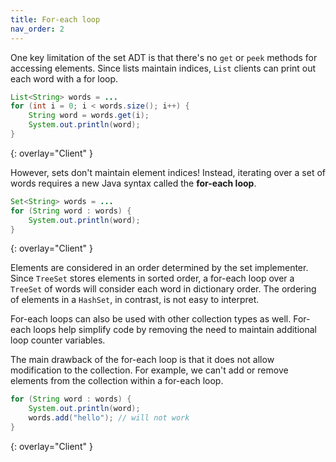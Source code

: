 ```yaml
---
title: For-each loop
nav_order: 2
---
```


One key limitation of the set ADT is that there's no `get` or `peek` methods for accessing elements. Since lists maintain indices, `List` clients can print out each word with a for loop.

```java
List<String> words = ...
for (int i = 0; i < words.size(); i++) {
    String word = words.get(i);
    System.out.println(word);
}
```
{: overlay="Client" }

However, sets don't maintain element indices! Instead, iterating over a set of words requires a new Java syntax called the **for-each loop**.

```java
Set<String> words = ...
for (String word : words) {
    System.out.println(word);
}
```
{: overlay="Client" }

Elements are considered in an order determined by the set implementer. Since `TreeSet` stores elements in sorted order, a for-each loop over a `TreeSet` of words will consider each word in dictionary order. The ordering of elements in a `HashSet`, in contrast, is not easy to interpret.

For-each loops can also be used with other collection types as well. For-each loops help simplify code by removing the need to maintain additional loop counter variables.

The main drawback of the for-each loop is that it does not allow modification to the collection. For example, we can't add or remove elements from the collection within a for-each loop.

```java
for (String word : words) {
    System.out.println(word);
    words.add("hello"); // will not work
}
```
{: overlay="Client" }
